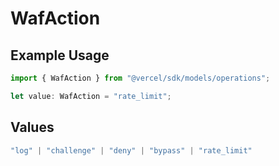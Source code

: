 # WafAction

## Example Usage

```typescript
import { WafAction } from "@vercel/sdk/models/operations";

let value: WafAction = "rate_limit";
```

## Values

```typescript
"log" | "challenge" | "deny" | "bypass" | "rate_limit"
```